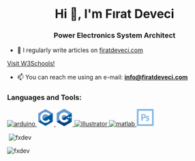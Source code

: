 <h1 align="center">Hi 👋, I'm Fırat Deveci</h1>
<h3 align="center">Power Electronics System Architect</h3>

- 📝 I regularly write articles on <a href="https://www.firatdeveci.com/" target="_blank">firatdeveci.com</a>

<a href="https://www.w3schools.com/" target="_blank">Visit W3Schools!</a>

- 📫 You can reach me using an e-mail: **info@firatdeveci.com**

<h3 align="left">Languages and Tools:</h3>
<p align="left"> <a href="https://www.arduino.cc/" target="_blank" rel="noreferrer"> <img src="https://cdn.worldvectorlogo.com/logos/arduino-1.svg" alt="arduino" width="40" height="40"/> </a> <a href="https://www.cprogramming.com/" target="_blank" rel="noreferrer"> <img src="https://raw.githubusercontent.com/devicons/devicon/master/icons/c/c-original.svg" alt="c" width="40" height="40"/> </a> <a href="https://www.w3schools.com/cpp/" target="_blank" rel="noreferrer"> <img src="https://raw.githubusercontent.com/devicons/devicon/master/icons/cplusplus/cplusplus-original.svg" alt="cplusplus" width="40" height="40"/> </a> <a href="https://www.w3schools.com/cs/" target="_blank" rel="noreferrer"> <img src="https://www.vectorlogo.zone/logos/adobe_illustrator/adobe_illustrator-icon.svg" alt="illustrator" width="40" height="40"/> </a> <a href="https://www.mathworks.com/" target="_blank" rel="noreferrer"> <img src="https://upload.wikimedia.org/wikipedia/commons/2/21/Matlab_Logo.png" alt="matlab" width="40" height="40"/> </a> <a href="https://www.photoshop.com/en" target="_blank" rel="noreferrer"> <img src="https://raw.githubusercontent.com/devicons/devicon/master/icons/photoshop/photoshop-line.svg" alt="photoshop" width="40" height="40"/> </a> </p>

<p>&nbsp;<img align="center" src="https://github-readme-stats.vercel.app/api?username=fxdev&show_icons=true&locale=en" alt="fxdev" /></p>

<p align="left"> <img src="https://komarev.com/ghpvc/?username=fxdev&label=Profile%20views&color=0e75b6&style=flat" alt="fxdev" /> </p>
